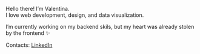 Hello there! I’m Valentina.<br>
I love web development, design, and data visualization.

I’m currently working on my backend skils, but my heart was already stolen by the frontend :sparkles:

Contacts: [LinkedIn](https://www.linkedin.com/in/valentinapezzi)
